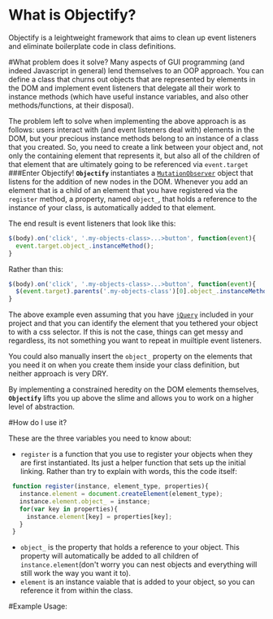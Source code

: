 # What is Objectify?
Objectify is a leightweight framework that aims to clean up event listeners and eliminate boilerplate code in class definitions. 

#What problem does it solve?
Many aspects of GUI programming (and indeed Javascript in general) lend themselves to an OOP approach. You can define a class that churns out objects that are represented by elements in the DOM and implement event listeners that delegate all their work to instance methods (which have useful instance variables, and also other methods/functions, at their disposal).

The problem left to solve when implementing the above approach is as follows: users interact with (and event listeners deal with) elements in the DOM, but your precious instance methods belong to an instance of a class that you created.  So, you need to create a link between your object and, not only the containing element that represents it, but also all of the children of that element that are ultimately going to be referenced via `event.target` 
###Enter Objectify!
**`Objectify`** instantiates a [`MutationObserver`](https://developer.mozilla.org/en-US/docs/Web/API/MutationObserver) object that listens for the addition of new nodes in the DOM. Whenever you add an element that is a child of an element that you have registered via the `register` method, a property, named `object_`, that holds a reference to the instance of your class, is automatically added to that element. 

The end result is event listeners that look like this:

```javascript
$(body).on('click', '.my-objects-class>...>button', function(event){
  event.target.object_.instanceMethod();
}
```
Rather than this:

```javascript
$(body).on('click', '.my-objects-class>...>button', function(event){
  $(event.target).parents('.my-objects-class')[0].object_.instanceMethod();
}
```
The above example even assuming that you have [`jQuery`](https://jquery.com/) included in your project and that you can identify the element that you tethered your object to with a css selector. If this is not the case, things can get messy and regardless, its not something you want to repeat in muiltiple event listeners. 

You could also manually insert the `object_` property on the elements that you need it on when you create them inside your class definition, but neither approach is very DRY.

By implementing a constrained heredity on the DOM elements themselves, **`Objectify`** lifts you up above the slime and allows you to work on a higher level of abstraction.  

#How do I use it? 

These are the three variables you need to know about:
 - `register` is a function that you use to register your objects when they are first instantiated. Its just a helper function that sets up the initial linking. Rather than try to explain with words, this the code itself:

 ```javascript
  function register(instance, element_type, properties){  
    instance.element = document.createElement(element_type);
    instance.element.object_ = instance;
    for(var key in properties){
      instance.element[key] = properties[key];
    }
  }
```

 - `object_` is the property that holds a reference to your object. This property will automatically be added to all children of `instance.element`(don't worry you can nest objects and everything will still work the way you want it to).
 - `element` is an instance vaiable that is added to your object, so you can reference it from within the class.  
 
#Example Usage:
